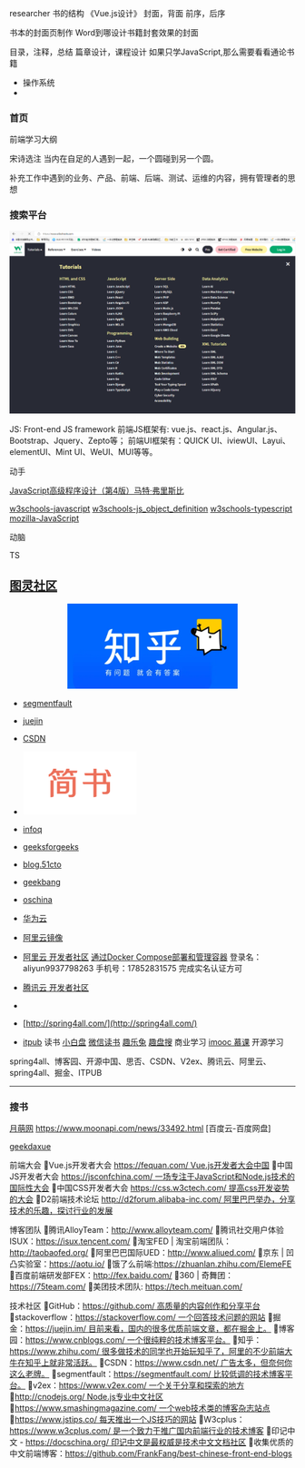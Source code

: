 researcher
书的结构
《Vue.js设计》
封面，背面
前序，后序

书本的封面页制作
Word到哪设计书籍封套效果的封面

目录，注释，总结
篇章设计，课程设计
如果只学JavaScript,那么需要看看通论书籍
- 操作系统
- 

### 首页

前端学习大纲


宋诗选注
当内在自足的人遇到一起，一个圆碰到另一个圆。

补充工作中遇到的业务、产品、前端、后端、测试、运维的内容，拥有管理者的思想

### 搜索平台
[![w3schools](./docs/images/w3schools.png)](https://www.w3schools.com/)

JS: Front-end JS framework
前端JS框架有: vue.js、react.js、Angular.js、Bootstrap、Jquery、Zepto等；
前端UI框架有：QUICK UI、iviewUI、Layui、elementUI、Mint UI、WeUI、MUI等等。

动手

[JavaScript高级程序设计（第4版）马特·弗里斯比](https://weread.qq.com/web/reader/751326d0720befab7514782k09332a2023b093f65e0888c)

[w3schools-javascript](https://www.w3schools.com/js/default.asp)
[w3schools-js_object_definition](https://www.w3schools.com/js/js_object_definition.asp)
[w3schools-typescript](https://www.w3schools.com/typescript/index.php)
[mozilla-JavaScript](https://developer.mozilla.org/zh-CN/docs/Web/JavaScript)

动脑

TS

[图灵社区](https://www.ituring.com.cn/)
---

<!-- - [![](./docs/images/zhihu.png){:height="100px" width="400px"}](https://www.zhihu.com/)
- [![](./docs/images/zhihu.png =100x100)](https://www.zhihu.com/) -->
 <div align="center"> <img src="./docs/images/zhihu.png" width="300" height="150" /> </div>

- [segmentfault](https://segmentfault.com/)
- [juejin](https://juejin.cn/)

- [CSDN](https://www.csdn.net/)
- [![](./docs/images/jianshu.png)](https://www.jianshu.com/)

- [infoq](https://www.infoq.cn/)
- [geeksforgeeks](https://www.geeksforgeeks.org/html/)
- [blog.51cto](https://blog.51cto.com/u_15490526/5291263)
- [geekbang](https://s.geekbang.org/)
- [oschina](https://www.oschina.net/blog)

- [华为云](https://huaweicloud.csdn.net/)
- [阿里云镜像](https://developer.aliyun.com/mirror/)
- [阿里云 开发者社区](https://developer.aliyun.com/?spm=a2c6h.12873639.article-detail.1.6d803087QKFNLV)
[通过Docker Compose部署和管理容器](https://developer.aliyun.com/adc/scenario/4e2e9b022d364acaa18aad01fcd750d8?spm=a2c6h.14164896.0.0.6fcaf5474u6ztp)
登录名：aliyun9937798263
手机号：17852831575
完成实名认证方可
- [腾讯云 开发者社区](https://cloud.tencent.com/developer/column)
- [](https://cloud.tencent.com/developer/article/1633272#:~:text=%E8%BF%90%E8%A1%8C%E4%BB%A5%E4%B8%8B%E7%9A%84%E5%91%BD%E4%BB%A4%EF%BC%8C%E4%BB%8E%E8%87%AA%E5%AE%9A%E4%B9%89%E9%95%9C%E5%83%8F%E4%B8%AD%E5%88%9B%E5%BB%BA%E5%92%8C%E5%90%AF%E5%8A%A8%E5%AE%B9%E5%99%A8%EF%BC%8C%E5%B9%B6%E8%BD%AC%E5%8F%91%E7%AB%AF%E5%8F%A3%E6%98%A0%E5%B0%84%EF%BC%8C%E4%BB%8E%E4%B8%BB%E6%9C%BA%E6%93%8D%E4%BD%9C%E7%B3%BB%E7%BB%9F%E4%B8%AD%E7%9A%845000%E5%88%B0%E5%AE%B9%E5%99%A8%E5%86%85%E9%83%A880%E7%AB%AF%E5%8F%A3%E7%9A%84%E7%BD%91%E7%BB%9C%E6%B5%81%E9%87%8F%E3%80%82%20docker%20run%20-p,5000%3A80%20--name%20exampleApp5000%20yoyomooc%20%2Fexampleapp)
- [http://spring4all.com/](http://spring4all.com/)
- [itpub](http://www.itpub.net/)
读书
[小白盘](https://www.xiaobaipan.com/)
[微信读书](https://developers.weixin.qq.com/miniprogram/dev/framework/)
[趣乐兔](https://funletu.com/)
[趣盘搜](https://pan.funletu.com/#/s/70715.html)
商业学习
[imooc 慕课](https://www.imooc.com/)
开源学习

spring4all、博客园、开源中国、思否、CSDN、V2ex、腾讯云、阿里云、spring4all、掘金、ITPUB
 
---

### 搜书
[月萌网](https://www.moonapi.com/news/books/id/172.html)
https://www.moonapi.com/news/33492.html
[百度云-百度网盘]

[](https://www.moonapi.com/news/30053.html)
[geekdaxue](http://geekdaxue.co/)



前端大会
Vue.js开发者大会 https://fequan.com/ Vue.js开发者大会中国
中国JS开发者大会 https://jsconfchina.com/ 一场专注于JavaScript和Node.js技术的国际性大会
中国CSS开发者大会 https://css.w3ctech.com/ 提高css开发姿势的大会
D2前端技术论坛 http://d2forum.alibaba-inc.com/ 阿里巴巴举办，分享技术的乐趣，探讨行业的发展




博客团队
腾讯AlloyTeam：http://www.alloyteam.com/
腾讯社交用户体验ISUX：https://isux.tencent.com/
淘宝FED | 淘宝前端团队：http://taobaofed.org/
阿里巴巴国际UED：http://www.aliued.com/
京东 | 凹凸实验室：https://aotu.io/
饿了么前端:https://zhuanlan.zhihu.com/ElemeFE
百度前端研发部FEX：http://fex.baidu.com/
360 | 奇舞团：https://75team.com/
美团技术团队: https://tech.meituan.com/




技术社区
GitHub：https://github.com/ 高质量的内容创作和分享平台
stackoverflow：https://stackoverflow.com/ 一个回答技术问题的网站
掘金：https://juejin.im/ 目前来看，国内的很多优质前端文章，都在掘金上。
博客园：https://www.cnblogs.com/ 一个很纯粹的技术博客平台。
知乎：https://www.zhihu.com/ 很多做技术的同学也开始玩知乎了，阿里的不少前端大牛在知乎上就非常活跃。
CSDN：https://www.csdn.net/ 广告太多，但奈何你这么老牌。
segmentfault：https://segmentfault.com/ 比较低调的技术博客平台。
v2ex：https://www.v2ex.com/ 一个关于分享和探索的地方
http://cnodejs.org/ Node.js专业中文社区
https://www.smashingmagazine.com/ 一个web技术类的博客杂志站点
https://www.jstips.co/ 每天推出一个JS技巧的网站
W3cplus：https://www.w3cplus.com/ 是一个致力于推广国内前端行业的技术博客
印记中文 - https://docschina.org/ 印记中文是最权威是技术中文文档社区
收集优质的中文前端博客：https://github.com/FrankFang/best-chinese-front-end-blogs
